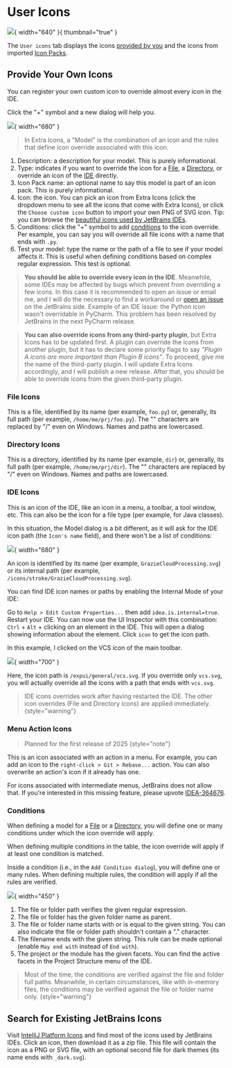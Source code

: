 <show-structure for="chapter,procedure,tab,def"/>

# User Icons

![](../../images/extra-icons/extra-icons-user-icons-add-models.png){ width="640" }{ thumbnail="true" }

The `User icons` tab displays the icons [provided by you](#provide-your-own-icons) and the icons from imported [Icon Packs](Extra-Icons-User-Icon-Packs.md).

## Provide Your Own Icons

You can register your own custom icon to override almost every icon in the IDE.

Click the "+" symbol and a new dialog will help you.

![](../../images/extra-icons/extra-icons-new-model.png){ width="680" }

> In Extra Icons, a "Model" is the combination of an icon and the rules that define icon override associated with this icon.

1. Description: a description for your model. This is purely informational.
2. Type: indicates if you want to override the icon for a [File](#file-icons), a [Directory](#directory-icons), or override an icon of the [IDE](#ide-icons) directly.
3. Icon Pack name: an optional name to say this model is part of an icon pack. This is purely informational.
4. Icon: the icon. You can pick an icon from Extra Icons (click the dropdown menu to see all the icons that come with Extra Icons), or click the `Choose custom icon` button to import your own PNG of SVG icon. Tip: you can browse the [beautiful icons used by JetBrains IDEs](https://intellij-icons.jetbrains.design/).
5. Conditions: click the "+" symbol to add [conditions](#conditions) to the icon override. Per example, you can say you will override all file icons with a name that ends with `.py`.
6. Test your model: type the name or the path of a file to see if your model affects it. This is useful when defining conditions based on complex regular expression. This test is optional.

> **You should be able to override every icon in the IDE**. Meanwhile, some IDEs may be affected by bugs which prevent from overriding a few icons. In this case it is recommended to open an issue or email me, and I will do the necessary to find a workaround or [open an issue](https://github.com/jonathanlermitage/intellij-extra-icons-plugin/issues) on the JetBrains side.
> Example of an IDE issue: the Python icon wasn't overridable in PyCharm. This problem has been resolved by JetBrains in the next PyCharm release.

> **You can also override icons from any third-party plugin**, but Extra Icons has to be updated first. A plugin can override the icons from another plugin, but it has to declare some priority flags to say *"Plugin A icons are more important than Plugin B icons"*.
> To proceed, give me the name of the third-party plugin. I will update Extra Icons accordingly, and I will publish a new release. After that, you should be able to override icons from the given third-party plugin.

### File Icons

This is a file, identified by its name (per example, `foo.py`) or, generally, its full path (per example, `/home/me/prj/foo.py`).
The "\" characters are replaced by "/" even on Windows. Names and paths are lowercased.

### Directory Icons

This is a directory, identified by its name (per example, `dir`) or, generally, its full path (per example, `/home/me/prj/dir`).
The "\" characters are replaced by "/" even on Windows. Names and paths are lowercased.

### IDE Icons

This is an icon of the IDE, like an icon in a menu, a toolbar, a tool window, etc. This can also be the icon for a file type (per example, for Java classes).

In this situation, the Model dialog is a bit different, as it will ask for the IDE icon path (the `Icon's name` field), and there won't be a list of conditions:

![](../../images/extra-icons/extra-icons-new-model-ide.png){ width="680" }

An icon is identified by its name (per example, `GrazieCloudProcessing.svg`) or its internal path (per example, `/icons/stroke/GrazieCloudProcessing.svg`).

<procedure title="Find IDE Icon Names" id="find-ide-icon-names">

You can find IDE icon names or paths by enabling the Internal Mode of your IDE:

<step>Go to `Help > Edit Custom Properties...` then add `idea.is.internal=true`.</step>
<step>Restart your IDE.</step>
<step>You can now use the UI Inspector with this combination: `Ctrl` + `Alt` + clicking on an element in the IDE. This will open a dialog showing information about the element. Click `icon` to get the icon path.</step>

In this example, I clicked on the VCS icon of the main toolbar.

![](../../images/extra-icons/extra-icons-ui-inspector.png){ width="700" }

Here, the icon path is `/expui/general/vcs.svg`.
If you override only `vcs.svg`, you will actually override all the icons with a path that ends with `vcs.svg`.

</procedure>

> IDE icons overrides work after having restarted the IDE.
> The other icon overrides (File and Directory icons) are applied immediately.
{style="warning"}

### Menu Action Icons

> Planned for the first release of 2025
{style="note"}

This is an icon associated with an action in a menu. For example, you can add an icon to the `right-click > Git > Rebase...` action.
You can also overwrite an action's icon if it already has one.

For icons associated with intermediate menus, JetBrains does not allow that. If you're interested in this missing feature, please upvote [IDEA-364676](https://youtrack.jetbrains.com/issue/IDEA-364676).

### Conditions

When defining a model for a [File](#file-icons) or a [Directory](#directory-icons), you will define one or many conditions under which the icon override will apply.

When defining multiple conditions in the table, the icon override will apply if at least one condition is matched.

Inside a condition (i.e., in the `Add Condition dialog`), you will define one or many rules.
When defining multiple rules, the condition will apply if all the rules are verified.

![](../../images/extra-icons/extra-icons-model-condition.png){ width="450" }

1. The file or folder path verifies the given regular expression.
2. The file or folder has the given folder name as parent.
3. The file or folder name starts with or is equal to the given string. You can also indicate the file or folder path shouldn't contain a "." character.
4. The filename ends with the given string. This rule can be made optional (enable `May end with` instead of `End with`).
5. The project or the module has the given facets. You can find the active facets in the Project Structure menu of the IDE.

> Most of the time, the conditions are verified against the file and folder full paths. Meanwhile, in certain circumstances, like with in-memory files, the conditions may be verified against the file or folder name only.
{style="warning"}

## Search for Existing JetBrains Icons

Visit [IntelliJ Platform Icons](https://intellij-icons.jetbrains.design/) and find most of the icons used by JetBrains IDEs. Click an icon, then download it as a zip file. This file will contain the icon as a PNG or SVG file, with an optional second file for dark themes (its name ends with `_dark.svg`).
